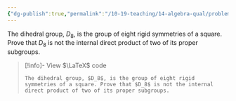```yaml
---
{"dg-publish":true,"permalink":"/10-19-teaching/14-algebra-qual/problem-bank/pool-problems/group-theory/a-dihedral-group-that-is-not-an-internal-direct-product/","tags":["group_theory"],"updated":"2025-03-17T08:06:05-07:00"}
---
```


The dihedral group, $D_8$, is the group of eight rigid symmetries of a square. Prove that $D_8$ is not the internal direct product of two of its proper subgroups.

> [!info]- View $\LaTeX$ code
> ```
> The dihedral group, $D_8$, is the group of eight rigid symmetries of a square. Prove that $D_8$ is not the internal direct product of two of its proper subgroups.
> ```